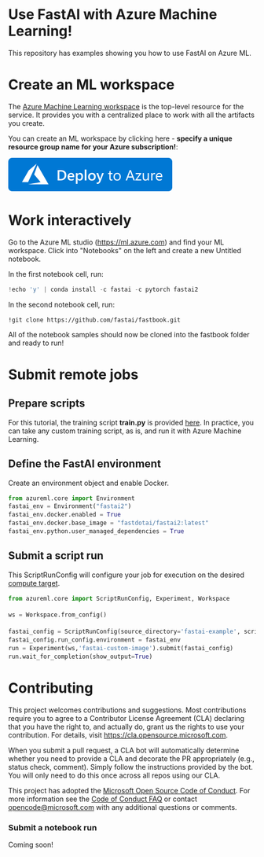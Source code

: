 # Use FastAI with Azure Machine Learning!
This repository has examples showing you how to use FastAI on Azure ML.

# Create an ML workspace
The [Azure Machine Learning workspace](concept-workspace.md) is the top-level resource for the service. It provides you with a centralized place to work with all the artifacts you create. 

You can create an ML workspace by clicking here - **specify a unique resource group name for your Azure subscription!**:

[![Deploy To Azure](https://raw.githubusercontent.com/Azure/azure-quickstart-templates/master/1-CONTRIBUTION-GUIDE/images/deploytoazure.svg?sanitize=true)](https://portal.azure.com/#create/Microsoft.Template/uri/https%3A%2F%2Fraw.githubusercontent.com%2FAzure%2FAzureML-fastai%2Fmain%2F.cloud%2Fazuredeploy.json)

# Work interactively
Go to the Azure ML studio (https://ml.azure.com) and find your ML workspace.
Click into "Notebooks" on the left and create a new Untitled notebook.

In the first notebook cell, run:

```python
!echo 'y' | conda install -c fastai -c pytorch fastai2
```

In the second notebook cell, run:

```
!git clone https://github.com/fastai/fastbook.git
```

All of the notebook samples should now be cloned into the fastbook folder and ready to run!

# Submit remote jobs

## Prepare scripts
For this tutorial, the training script **train.py** is provided [here](). In practice, you can take any custom training script, as is, and run it with Azure Machine Learning.

## Define the FastAI environment
Create an environment object and enable Docker. 

```python
from azureml.core import Environment
fastai_env = Environment("fastai2")
fastai_env.docker.enabled = True
fastai_env.docker.base_image = "fastdotai/fastai2:latest"
fastai_env.python.user_managed_dependencies = True
```

## Submit a script run
This ScriptRunConfig will configure your job for execution on the desired [compute target](https://docs.microsoft.com/azure/machine-learning/how-to-set-up-training-targets#compute-targets-for-training).

```python
from azureml.core import ScriptRunConfig, Experiment, Workspace

ws = Workspace.from_config()

fastai_config = ScriptRunConfig(source_directory='fastai-example', script='train.py')
fastai_config.run_config.environment = fastai_env
run = Experiment(ws,'fastai-custom-image').submit(fastai_config)
run.wait_for_completion(show_output=True)
```


# Contributing

This project welcomes contributions and suggestions.  Most contributions require you to agree to a
Contributor License Agreement (CLA) declaring that you have the right to, and actually do, grant us
the rights to use your contribution. For details, visit https://cla.opensource.microsoft.com.

When you submit a pull request, a CLA bot will automatically determine whether you need to provide
a CLA and decorate the PR appropriately (e.g., status check, comment). Simply follow the instructions
provided by the bot. You will only need to do this once across all repos using our CLA.

This project has adopted the [Microsoft Open Source Code of Conduct](https://opensource.microsoft.com/codeofconduct/).
For more information see the [Code of Conduct FAQ](https://opensource.microsoft.com/codeofconduct/faq/) or
contact [opencode@microsoft.com](mailto:opencode@microsoft.com) with any additional questions or comments.


### Submit a notebook run
Coming soon!
